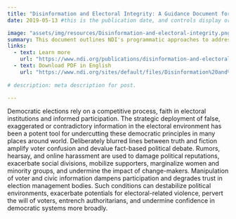 ```yaml
---
title: "Disinformation and Electoral Integrity: A Guidance Document for NDI Elections Programs"
date: 2019-05-13 #this is the publication date, and controls display order.

image: "assets/img/resources/Disinformation-and-electoral-integrity.png"
summary: This document outlines NDI's programmatic approaches to addressing the threat of disinformation in the electoral context, particularly the actions citizen election observers and international observers can take to mitigate, expose, and counter disinformation. It also stresses the importance of using open election data to deter disinformation and advocacy around norms and standards to counter disinformation.  
links:
  - text: Learn more
    url: "https://www.ndi.org/publications/disinformation-and-electoral-integrity-guidance-document-ndi-elections-programs"
  - text: Download PDF in English
    url: "https://www.ndi.org/sites/default/files/Disinformation%20and%20Electoral%20Integrity_NDI_External_Updated%20May%202019%20%281%29.pdf"
    
# description: meta description for post.

---
```

Democratic elections rely on a competitive process, faith in electoral institutions and informed participation. The strategic deployment of false, exaggerated or contradictory information in the electoral environment has been a potent tool for undercutting these democratic principles in many places around world. Deliberately blurred lines between truth and fiction amplify voter confusion and devalue fact-based political debate. Rumors, hearsay, and online harassment are used to damage political reputations, exacerbate social divisions, mobilize supporters, marginalize women and minority groups, and undermine the impact of change-makers. Manipulation of voter and civic information dampens participation and degrades trust in election management bodies. Such conditions can destabilize political environments, exacerbate potentials for electoral-related violence, pervert the will of voters, entrench authoritarians, and undermine confidence in democratic systems more broadly.
